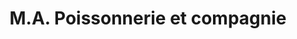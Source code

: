 ---
title: "M.A. Poissonnerie et compagnie"
url: /shawinigan/m-a-poissonnerie-et-compagnie/
shop: Fisch
---